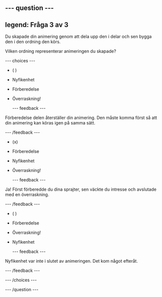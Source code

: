 --- question ---
---
legend: Fråga 3 av 3
---

Du skapade din animering genom att dela upp den i delar och sen bygga den i den ordning den körs.

Vilken ordning representerar animeringen du skapade?

--- choices ---

- ( )
+ Nyfikenhet

+ Förberedelse

+ Överraskning!

  --- feedback ---

 Förberedelse delen återställer din animering. Den måste komma först så att din animering kan köras igen på samma sätt.

  --- /feedback ---

- (x)
+ Förberedelse

+ Nyfikenhet

+ Överraskning!


  --- feedback ---

 Ja! Först förberedde du dina sprajter, sen väckte du intresse och avslutade med en överraskning.

  --- /feedback ---

- ( )
+ Förberedelse

+ Överraskning!

+ Nyfikenhet

  --- feedback ---

 Nyfikenhet var inte i slutet av animeringen. Det kom något efteråt.

  --- /feedback ---

--- /choices ---

--- /question ---
